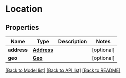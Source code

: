 # Location

## Properties
Name | Type | Description | Notes
------------ | ------------- | ------------- | -------------
**address** | [**Address**](Address.md) |  | [optional] 
**geo** | [**Geo**](Geo.md) |  | [optional] 

[[Back to Model list]](../README.md#documentation-for-models) [[Back to API list]](../README.md#documentation-for-api-endpoints) [[Back to README]](../README.md)

